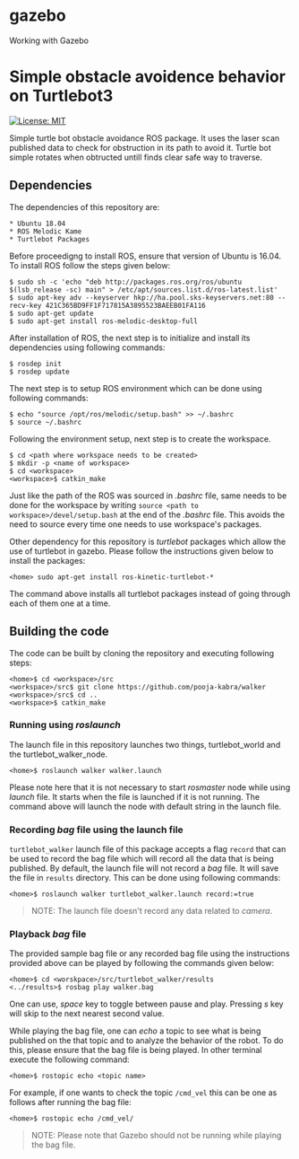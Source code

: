 # gazebo
Working with Gazebo
# Simple obstacle avoidence behavior on Turtlebot3
[![License: MIT](https://img.shields.io/badge/License-MIT-yellow.svg)](https://opensource.org/licenses/MIT)

Simple turtle bot obstacle avoidance ROS package. It uses the laser scan published data to check for obstruction in its path to avoid it. Turtle bot simple rotates when obtructed untill finds clear safe way to traverse. 

## Dependencies 
The dependencies of this repository are:

```
* Ubuntu 18.04
* ROS Melodic Kame
* Turtlebot Packages
```

Before proceedigng to install ROS, ensure that version of Ubuntu is 16.04. To install ROS follow the steps given below:

```
$ sudo sh -c 'echo "deb http://packages.ros.org/ros/ubuntu $(lsb_release -sc) main" > /etc/apt/sources.list.d/ros-latest.list'
$ sudo apt-key adv --keyserver hkp://ha.pool.sks-keyservers.net:80 --recv-key 421C365BD9FF1F717815A3895523BAEEB01FA116
$ sudo apt-get update
$ sudo apt-get install ros-melodic-desktop-full
```

After installation of ROS, the next step is to initialize and install its dependencies using following commands:

```
$ rosdep init
$ rosdep update 
```

The next step is to setup ROS environment which can be done using following commands:

```
$ echo "source /opt/ros/melodic/setup.bash" >> ~/.bashrc
$ source ~/.bashrc
```

Following the environment setup, next step is to create the workspace.

```
$ cd <path where workspace needs to be created>
$ mkdir -p <name of workspace>
$ cd <workspace>
<workspace>$ catkin_make
```

Just like the path of the ROS was sourced in *.bashrc* file, same needs to be done for the workspace by writing `source <path to workspace>/devel/setup.bash` at the end of the *.bashrc* file.
This avoids the need to source every time one needs to use workspace's packages.

Other dependency for this repository is *turtlebot* packages which allow the use of turtlebot in gazebo. Please follow the instructions given below to install the packages:
```
<home> sudo apt-get install ros-kinetic-turtlebot-*
```
The command above installs all turtlebot packages instead of going through each of them one at a time. 

## Building the code

The code can be built by cloning the repository and executing following steps:
```
<home>$ cd <workspace>/src
<workspace>/src$ git clone https://github.com/pooja-kabra/walker
<workspace>/src$ cd ..
<workspace>$ catkin_make 
```


### Running using *roslaunch* 
The launch file in this repository launches two things, turtlebot_world and the turtlebot_walker_node. 
```
<home>$ roslaunch walker walker.launch 
```

Please note here that it is not necessary to start *rosmaster* node while using *launch* file. It starts when the file is launched if it is not running. The command above will launch the node with default string in the launch file. 

### Recording *bag* file using the launch file

`turtlebot_walker` launch file of this package accepts a flag `record` that can be used to record the bag file which will record all the data that is being published. By default, the launch file will not record a *bag* file. It will save the file in `results` directory. This can be done using following commands:
```
<home>$ roslaunch walker turtlebot_walker.launch record:=true
```

>NOTE: The launch file doesn't record any data related to *camera*.

### Playback *bag* file
The provided sample bag file or any recorded bag file using the instructions provided above can be played by following the commands given below:
```
<home>$ cd <worskpace>/src/turtlebot_walker/results
<../results>$ rosbag play walker.bag
```

One can use, *space* key to toggle between pause and play. Pressing *s* key will skip to the next nearest second value. 

While playing the bag file, one can *echo* a topic to see what is being published on the that topic and to analyze the behavior of the robot. To do this, please ensure that the bag file is being played. In other terminal execute the following command:
```
<home>$ rostopic echo <topic name>
```

For example, if one wants to check the topic `/cmd_vel` this can be one as follows after running the bag file:
```
<home>$ rostopic echo /cmd_vel/
```

>NOTE: Please note that Gazebo should not be running while playing the bag file.